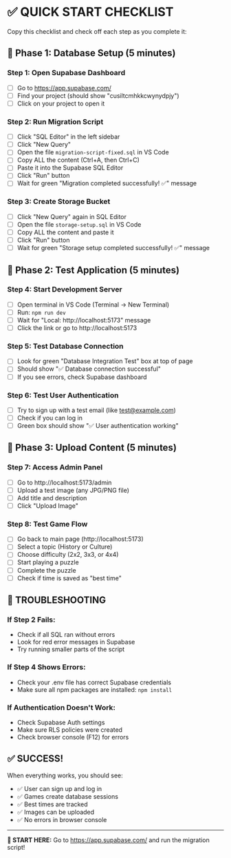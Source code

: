 # ✅ QUICK START CHECKLIST

Copy this checklist and check off each step as you complete it:

## 🎯 Phase 1: Database Setup (5 minutes)

### Step 1: Open Supabase Dashboard

- [ ] Go to https://app.supabase.com/
- [ ] Find your project (should show "cusiltcmhkkcwynydpjy")
- [ ] Click on your project to open it

### Step 2: Run Migration Script

- [ ] Click "SQL Editor" in the left sidebar
- [ ] Click "New Query"
- [ ] Open the file `migration-script-fixed.sql` in VS Code
- [ ] Copy ALL the content (Ctrl+A, then Ctrl+C)
- [ ] Paste it into the Supabase SQL Editor
- [ ] Click "Run" button
- [ ] Wait for green "Migration completed successfully! ✅" message

### Step 3: Create Storage Bucket

- [ ] Click "New Query" again in SQL Editor
- [ ] Open the file `storage-setup.sql` in VS Code
- [ ] Copy ALL the content and paste it
- [ ] Click "Run" button
- [ ] Wait for green "Storage setup completed successfully! ✅" message

## 🎯 Phase 2: Test Application (5 minutes)

### Step 4: Start Development Server

- [ ] Open terminal in VS Code (Terminal → New Terminal)
- [ ] Run: `npm run dev`
- [ ] Wait for "Local: http://localhost:5173" message
- [ ] Click the link or go to http://localhost:5173

### Step 5: Test Database Connection

- [ ] Look for green "Database Integration Test" box at top of page
- [ ] Should show "✅ Database connection successful"
- [ ] If you see errors, check Supabase dashboard

### Step 6: Test User Authentication

- [ ] Try to sign up with a test email (like test@example.com)
- [ ] Check if you can log in
- [ ] Green box should show "✅ User authentication working"

## 🎯 Phase 3: Upload Content (5 minutes)

### Step 7: Access Admin Panel

- [ ] Go to http://localhost:5173/admin
- [ ] Upload a test image (any JPG/PNG file)
- [ ] Add title and description
- [ ] Click "Upload Image"

### Step 8: Test Game Flow

- [ ] Go back to main page (http://localhost:5173)
- [ ] Select a topic (History or Culture)
- [ ] Choose difficulty (2x2, 3x3, or 4x4)
- [ ] Start playing a puzzle
- [ ] Complete the puzzle
- [ ] Check if time is saved as "best time"

## 🚨 TROUBLESHOOTING

### If Step 2 Fails:

- Check if all SQL ran without errors
- Look for red error messages in Supabase
- Try running smaller parts of the script

### If Step 4 Shows Errors:

- Check your .env file has correct Supabase credentials
- Make sure all npm packages are installed: `npm install`

### If Authentication Doesn't Work:

- Check Supabase Auth settings
- Make sure RLS policies were created
- Check browser console (F12) for errors

## ✅ SUCCESS!

When everything works, you should see:

- ✅ User can sign up and log in
- ✅ Games create database sessions
- ✅ Best times are tracked
- ✅ Images can be uploaded
- ✅ No errors in browser console

---

**🚀 START HERE:** Go to https://app.supabase.com/ and run the migration script!
